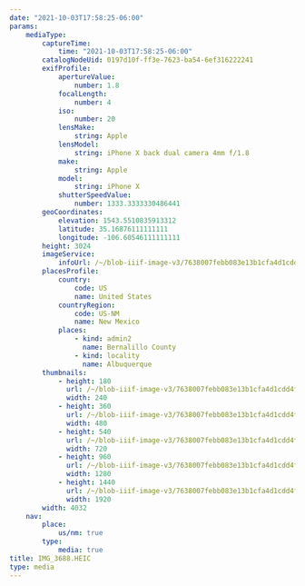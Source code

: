```yaml
---
date: "2021-10-03T17:58:25-06:00"
params:
    mediaType:
        captureTime:
            time: "2021-10-03T17:58:25-06:00"
        catalogNodeUid: 0197d10f-ff3e-7623-ba54-6ef316222241
        exifProfile:
            apertureValue:
                number: 1.8
            focalLength:
                number: 4
            iso:
                number: 20
            lensMake:
                string: Apple
            lensModel:
                string: iPhone X back dual camera 4mm f/1.8
            make:
                string: Apple
            model:
                string: iPhone X
            shutterSpeedValue:
                number: 1333.3333330486441
        geoCoordinates:
            elevation: 1543.5510835913312
            latitude: 35.16876111111111
            longitude: -106.60546111111111
        height: 3024
        imageService:
            infoUrl: /~/blob-iiif-image-v3/7638007febb083e13b1cfa4d1cdd4fb81ca90d4d718bc93e274b0a0348795bfb/info.json
        placesProfile:
            country:
                code: US
                name: United States
            countryRegion:
                code: US-NM
                name: New Mexico
            places:
                - kind: admin2
                  name: Bernalillo County
                - kind: locality
                  name: Albuquerque
        thumbnails:
            - height: 180
              url: /~/blob-iiif-image-v3/7638007febb083e13b1cfa4d1cdd4fb81ca90d4d718bc93e274b0a0348795bfb/full/240%2C180/0/default.jpg
              width: 240
            - height: 360
              url: /~/blob-iiif-image-v3/7638007febb083e13b1cfa4d1cdd4fb81ca90d4d718bc93e274b0a0348795bfb/full/480%2C360/0/default.jpg
              width: 480
            - height: 540
              url: /~/blob-iiif-image-v3/7638007febb083e13b1cfa4d1cdd4fb81ca90d4d718bc93e274b0a0348795bfb/full/720%2C540/0/default.jpg
              width: 720
            - height: 960
              url: /~/blob-iiif-image-v3/7638007febb083e13b1cfa4d1cdd4fb81ca90d4d718bc93e274b0a0348795bfb/full/1280%2C960/0/default.jpg
              width: 1280
            - height: 1440
              url: /~/blob-iiif-image-v3/7638007febb083e13b1cfa4d1cdd4fb81ca90d4d718bc93e274b0a0348795bfb/full/1920%2C1440/0/default.jpg
              width: 1920
        width: 4032
    nav:
        place:
            us/nm: true
        type:
            media: true
title: IMG_3688.HEIC
type: media
---
```

